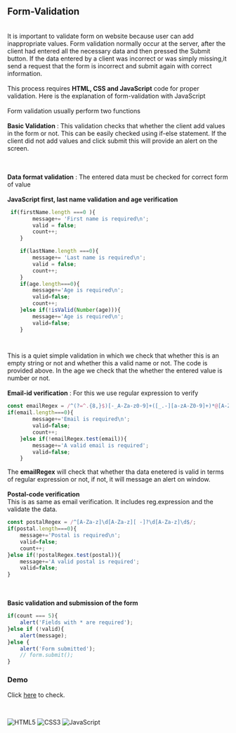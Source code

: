 
 ## Form-Validation

\
It is important to validate form on website because user can add inappropriate values. Form validation normally occur at the server, after the client had entered all the necessary data and then pressed the Submit button. If the data entered by a client was incorrect or was simply missing,it send a request that the form is incorrect and submit again with correct information.
\
\
This process requires **HTML, CSS and JavaScript** code for proper validation. Here is the explanation of form-validation with JavaScript
\
\
Form validation usually perform two functions
\
\
**Basic Validation** : This validation checks that whether the client add values in the form or not. This can be easily checked using if-else statement. If the client did not add values and click submit this will provide an alert on the screen.

\
\
**Data format validation** : The entered data must be checked for correct form of value
\
\
**JavaScript first, last name validation and age verification**
```JavaScript
 if(firstName.length ===0 ){
        message+= 'First name is required\n';
        valid = false;
        count++;
    }

    if(lastName.length ===0){
        message+= 'Last name is required\n';
        valid = false;
        count++;
    }
    if(age.length===0){
        message+='Age is required\n';
        valid=false;
        count++;
    }else if(!isValid(Number(age))){
        message+='Age is required\n';
        valid=false;
    }

    
```
This is a quiet simple validation in which we check that whether this is an empty string or not and whether this a valid name or not. The code is provided above. In the age we check that the whether the entered value is number or not.
\
\
**Email-id verification** : For this we use regular expression to verify
```JavaScript
const emailRegex = /^(?=^.{8,}$)[-_A-Za-z0-9]+([_.-][a-zA-Z0-9]+)*@[A-Za-z0-9]+([.-][a-zA-Z0-9]+)*\.[A-Za-z]{2,}$/;
if(email.length===0){
        message+='Email is required\n';
        valid=false;
        count++;
    }else if(!emailRegex.test(email)){
        message+='A valid email is required';
        valid=false;
    }
```
The **emailRegex**  will check that whether tha data enetered is valid in terms of regular expression or not, if not, it will message an alert on window.
\
\
**Postal-code verification**
\
This is as same as email verification. It includes reg.expression and the validate the data.
```JavaScript
const postalRegex = /^[A-Za-z]\d[A-Za-z][ -]?\d[A-Za-z]\d$/;
if(postal.length===0){
    message+='Postal is required\n';
    valid=false;
    count++;
}else if(!postalRegex.test(postal)){
    message+='A valid postal is required';
    valid=false;
}
```
\
\
**Basic validation and submission of the form**
```JavaScript
if(count === 5){
    alert('Fields with * are required');
}else if (!valid){
    alert(message);
}else {
    alert('Form submitted');
    // form.submit();
}
```



### Demo

Click [here]( https://gurveerkaur1.github.io/Validation/ ) to check.

<br />

![HTML5](https://img.shields.io/badge/html5-%23E34F26.svg?style=for-the-badge&logo=html5&logoColor=white)
![CSS3](https://img.shields.io/badge/css3-%231572B6.svg?style=for-the-badge&logo=css3&logoColor=white)
![JavaScript](https://img.shields.io/badge/javascript-%23323330.svg?style=for-the-badge&logo=javascript&logoColor=%23F7DF1E)
